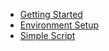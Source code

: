 - [Getting Started](getting-started.md)
- [Environment Setup](environment-setup.md)
- [Simple Script](simple-script.md)

